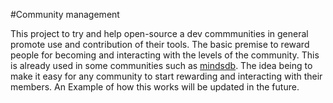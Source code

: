 #Community management

This project to try and help open-source a dev commmunities in general promote use and contribution of their tools.
The basic premise to reward people for becoming and interacting with the levels of the community.
This is already used in some communities such as [mindsdb](https://mindsdb.com/community/).
The idea being to make it easy for any community to start rewarding and interacting with their members. 
An Example of how this works will be updated in the future.